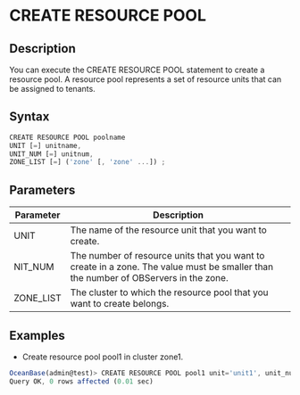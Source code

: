 CREATE RESOURCE POOL 
=========================================



Description 
--------------------

You can execute the CREATE RESOURCE POOL statement to create a resource pool. A resource pool represents a set of resource units that can be assigned to tenants.

Syntax 
---------------

```javascript
CREATE RESOURCE POOL poolname 
UNIT [=] unitname, 
UNIT_NUM [=] unitnum, 
ZONE_LIST [=] ('zone' [, 'zone' ...]) ;
```



Parameters 
-------------------



| **Parameter** |                                                           **Description**                                                           |
|---------------|-------------------------------------------------------------------------------------------------------------------------------------|
| UNIT          | The name of the resource unit that you want to create.                                                                              |
| NIT_NUM       | The number of resource units that you want to create in a zone. The value must be smaller than the number of OBServers in the zone. |
| ZONE_LIST     | The cluster to which the resource pool that you want to create belongs.                                                             |



Examples 
-----------------

* Create resource pool pool1 in cluster zone1.




```javascript
OceanBase(admin@test)> CREATE RESOURCE POOL pool1 unit='unit1', unit_num=1, zone_list=('zone1');
Query OK, 0 rows affected (0.01 sec)
```



